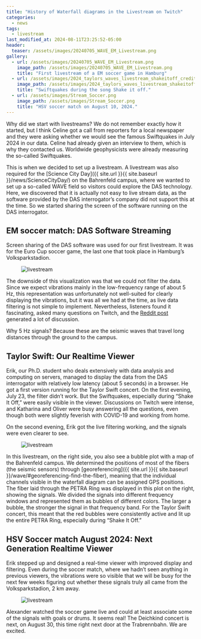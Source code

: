 ```yaml
---
title: "History of Waterfall diagrams in the Livestream on Twitch"
categories:
  - news
tags:
  - livestream
last_modified_at: 2024-08-11T23:25:52-05:00
header:
  teaser: /assets/images/20240705_WAVE_EM_Livestream.png
gallery:
  - url: /assets/images/20240705_WAVE_EM_Livestream.png
    image_path: /assets/images/20240705_WAVE_EM_Livestream.png
    title: "First livestream of a EM soccer game in Hamburg"
  - url: /assets/images/2024_taylors_waves_livestream_shakeitoff_credit.png
    image_path: /assets/images/2024_taylors_waves_livestream_shakeitoff_credit.png
    title: "Swiftquakes during the song Shake it off."
  - url: /assets/images/Stream_Soccer.png
    image_path: /assets/images/Stream_Soccer.png
    title: "HSV soccer match on August 10, 2024."
---
```


Why did we start with livestreams? We do not remember exactly how it started, but I think Celine got a call from reporters for a local newspaper and they were asking whether we would see the famous Swiftquakes in July 2024 in our data. Celine had already given an interview to them, which is why they contacted us. Worldwide geophysicists were already measuring the so-called Swiftquakes.

This is when we decided to set up a livestream. A livestream was also required for the [Science City Day]({{ site.url }}{{ site.baseurl }}/news/ScienceCityDay/) on the Bahrenfeld campus, where we wanted to set up a so-called WAVE field so visitors could explore the DAS technology. Here, we discovered that it is actually not easy to live stream data, as the software provided by the DAS interrogator’s company did not support this at the time. So we started sharing the screen of the software running on the DAS interrogator.

## EM soccer match: DAS Software Streaming

Screen sharing of the DAS software was used for our first livestream. It was for the Euro Cup soccer game, the last one that took place in Hamburg’s Volksparkstadion.

<figure class="align-center">
  <img src="{{ site.url }}{{ site.baseurl }}/assets/images/20240705_WAVE_EM_Livestream.png" alt="livestream">
</figure> 

The downside of this visualization was that we could not filter the data. Since we expect vibrations mainly in the low-frequency range of about 5 Hz, this representation was unfortunately not well-suited for clearly displaying the vibrations, but it was all we had at the time, as live data filtering is not simple to implement. Nevertheless, listeners found it fascinating, asked many questions on Twitch, and the [Reddit post](https://www.reddit.com/r/hamburg/comments/1dw2xmr/vibrationen_vom_stadion_live_messung_vom_spiel/) generated a lot of discussion.


Why 5 Hz signals? Because these are the seismic waves that travel long distances through the ground to the campus.

## Taylor Swift: Our Realtime Viewer

Erik, our Ph.D. student who deals extensively with data analysis and computing on servers, managed to display the data from the DAS interrogator with relatively low latency (about 5 seconds) in a browser. He got a first version running for the Taylor Swift concert. On the first evening, July 23, the filter didn’t work. But the Swiftquakes, especially during “Shake It Off,” were easily visible in the viewer. Discussions on Twitch were intense, and Katharina and Oliver were busy answering all the questions, even though both were slightly feverish with COVID-19 and working from home.

On the second evening, Erik got the live filtering working, and the signals were even clearer to see.

<figure class="align-center">
  <img src="{{ site.url }}{{ site.baseurl }}/assets/images/2024_taylors_waves_livestream_shakeitoff_credit.png" alt="livestream">
</figure> 

In this livestream, on the right side, you also see a bubble plot with a map of the Bahrenfeld campus. We determined the positions of most of the fibers (the seismic sensors) through [georeferencing]({{ site.url }}{{ site.baseurl }}/wave/#georeferencing-find-the-fiber), meaning that the individual channels visible in the waterfall diagram can be assigned GPS positions. The fiber laid through the PETRA Ring was displayed in this plot on the right, showing the signals. We divided the signals into different frequency windows and represented them as bubbles of different colors. The larger a bubble, the stronger the signal in that frequency band. For the Taylor Swift concert, this meant that the red bubbles were consistently active and lit up the entire PETRA Ring, especially during “Shake It Off.”

## HSV Soccer match August 2024: Next Generation Realtime Viewer

Erik stepped up and designed a real-time viewer with improved display and filtering. Even during the soccer match, where we hadn’t seen anything in previous viewers, the vibrations were so visible that we will be busy for the next few weeks figuring out whether these signals truly all came from the Volksparkstadion, 2 km away.

<figure class="align-center">
  <img src="{{ site.url }}{{ site.baseurl }}/assets/images/Stream_Soccer.png" alt="livestream">
</figure> 

Alexander watched the soccer game live and could at least associate some of the signals with goals or drums. It seems real! The Deichkind concert is next, on August 30, this time right next door at the Trabrennbahn. We are excited.
